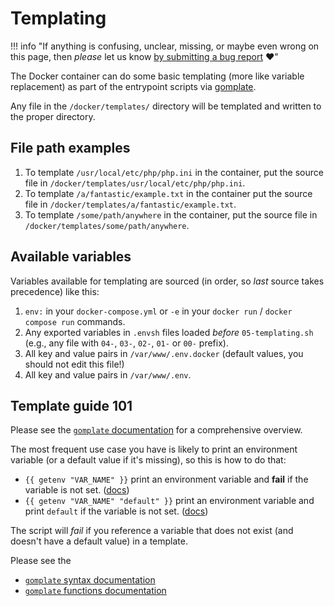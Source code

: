 # Templating

!!! info "If anything is confusing, unclear, missing, or maybe even wrong on this page, then *please* let us know [by submitting a bug report](https://github.com/jippi/docker-pixelfed/issues/new) :heart:"

The Docker container can do some basic templating (more like variable replacement) as part of the entrypoint scripts via [gomplate](https://docs.gomplate.ca/).

Any file in the `/docker/templates/` directory will be templated and written to the proper directory.

## File path examples

1. To template `/usr/local/etc/php/php.ini` in the container, put the source file in `/docker/templates/usr/local/etc/php/php.ini`.
1. To template `/a/fantastic/example.txt` in the container put the source file in `/docker/templates/a/fantastic/example.txt`.
1. To template `/some/path/anywhere` in the container, put the source file in `/docker/templates/some/path/anywhere`.

## Available variables

Variables available for templating are sourced (in order, so *last* source takes precedence) like this:

1. `env:` in your `docker-compose.yml` or `-e` in your `docker run` / `docker compose run` commands.
1. Any exported variables in `.envsh` files loaded *before* `05-templating.sh` (e.g., any file with `04-`, `03-`, `02-`, `01-` or `00-` prefix).
1. All key and value pairs in `/var/www/.env.docker` (default values, you should not edit this file!)
1. All key and value pairs in `/var/www/.env`.

## Template guide 101

Please see the [`gomplate` documentation](https://docs.gomplate.ca/) for a comprehensive overview.

The most frequent use case you have is likely to print an environment variable (or a default value if it's missing), so this is how to do that:

* <code v-pre>{{ getenv "VAR_NAME" }}</code> print an environment variable and **fail** if the variable is not set. ([docs](https://docs.gomplate.ca/functions/env/#envgetenv))
* <code v-pre>{{ getenv "VAR_NAME" "default" }}</code> print an environment variable and print `default` if the variable is not set. ([docs](https://docs.gomplate.ca/functions/env/#envgetenv))

The script will *fail* if you reference a variable that does not exist (and doesn't have a default value) in a template.

Please see the

* [`gomplate` syntax documentation](https://docs.gomplate.ca/syntax/)
* [`gomplate` functions documentation](https://docs.gomplate.ca/functions/)
